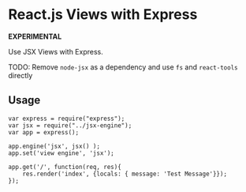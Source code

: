 # React.js Views with Express
**EXPERIMENTAL**

Use JSX Views with Express.

TODO: Remove `node-jsx` as a dependency and use `fs` and `react-tools` directly

## Usage
```
var express = require("express");
var jsx = require("../jsx-engine");
var app = express();

app.engine('jsx', jsx() );
app.set('view engine', 'jsx');

app.get('/', function(req, res){
	res.render('index', {locals: { message: 'Test Message'}});
});
```
